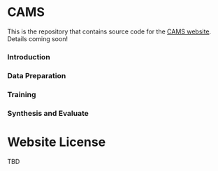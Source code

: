# CAMS

This is the repository that contains source code for the [CAMS website](https://cams-hoi.github.io). Details coming soon!

### Introduction

### Data Preparation

### Training

### Synthesis and Evaluate

# Website License

TBD
